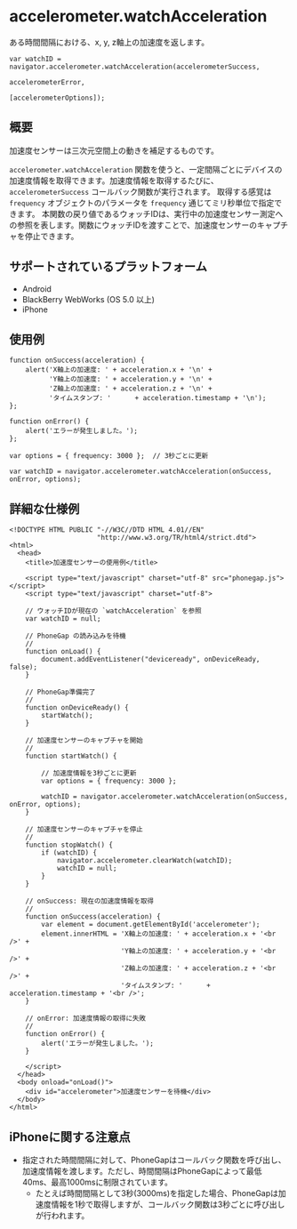 accelerometer.watchAcceleration
===============================

ある時間間隔における、x, y, z軸上の加速度を返します。

    var watchID = navigator.accelerometer.watchAcceleration(accelerometerSuccess,
                                                           accelerometerError,
                                                           [accelerometerOptions]);
                                                           
概要
-----------

加速度センサーは三次元空間上の動きを補足するものです。

`accelerometer.watchAcceleration` 関数を使うと、一定間隔ごとにデバイスの加速度情報を取得できます。加速度情報を取得するたびに、 `accelerometerSuccess` コールバック関数が実行されます。 
取得する感覚は `frequency` オブジェクトのパラメータを `frequency` 通じてミリ秒単位で指定できます。
本関数の戻り値であるウォッチIDは、実行中の加速度センサー測定への参照を表します。関数にウォッチIDを渡すことで、加速度センサーのキャプチャを停止できます。

サポートされているプラットフォーム
-------------------

- Android
- BlackBerry WebWorks (OS 5.0 以上)
- iPhone


使用例
-------------

    function onSuccess(acceleration) {
        alert('X軸上の加速度: ' + acceleration.x + '\n' +
              'Y軸上の加速度: ' + acceleration.y + '\n' +
              'Z軸上の加速度: ' + acceleration.z + '\n' +
              'タイムスタンプ: '      + acceleration.timestamp + '\n');
    };

    function onError() {
        alert('エラーが発生しました。');
    };

    var options = { frequency: 3000 };  // 3秒ごとに更新
    
    var watchID = navigator.accelerometer.watchAcceleration(onSuccess, onError, options);

詳細な仕様例
------------

    <!DOCTYPE HTML PUBLIC "-//W3C//DTD HTML 4.01//EN"
                          "http://www.w3.org/TR/html4/strict.dtd">
    <html>
      <head>
        <title>加速度センサーの使用例</title>

        <script type="text/javascript" charset="utf-8" src="phonegap.js"></script>
        <script type="text/javascript" charset="utf-8">

        // ウォッチIDが現在の `watchAcceleration` を参照
        var watchID = null;
        
        // PhoneGap の読み込みを待機
        //
        function onLoad() {
            document.addEventListener("deviceready", onDeviceReady, false);
        }

        // PhoneGap準備完了
        //
        function onDeviceReady() {
            startWatch();
        }

        // 加速度センサーのキャプチャを開始
        //
        function startWatch() {
            
            // 加速度情報を3秒ごとに更新
            var options = { frequency: 3000 };
            
            watchID = navigator.accelerometer.watchAcceleration(onSuccess, onError, options);
        }
        
        // 加速度センサーのキャプチャを停止
        //
        function stopWatch() {
            if (watchID) {
                navigator.accelerometer.clearWatch(watchID);
                watchID = null;
            }
        }
        
        // onSuccess: 現在の加速度情報を取得
        //
        function onSuccess(acceleration) {
            var element = document.getElementById('accelerometer');
            element.innerHTML = 'X軸上の加速度: ' + acceleration.x + '<br />' +
                                'Y軸上の加速度: ' + acceleration.y + '<br />' +
                                'Z軸上の加速度: ' + acceleration.z + '<br />' +
                                'タイムスタンプ: '      + acceleration.timestamp + '<br />';
        }

        // onError: 加速度情報の取得に失敗
        //
        function onError() {
            alert('エラーが発生しました。');
        }

        </script>
      </head>
      <body onload="onLoad()">
        <div id="accelerometer">加速度センサーを待機</div>
      </body>
    </html>
    
 iPhoneに関する注意点
-------------

- 指定された時間間隔に対して、PhoneGapはコールバック関数を呼び出し、加速度情報を渡します。ただし、時間間隔はPhoneGapによって最低40ms、最高1000msに制限されています。
  - たとえば時間間隔として3秒(3000ms)を指定した場合、PhoneGapは加速度情報を1秒で取得しますが、コールバック関数は3秒ごとに呼び出しが行われます。
  